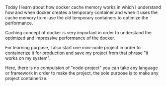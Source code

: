 Today I learn about how docker cache memory works in which I understand how and when docker creates a temporary container and when it uses the cache memory to re-use the old temporary containers to optimize the performance.

Caching concept of docker is very important in order to understand the optimized and impressive performance of the docker.

For learning purpose, I also start one mini-node project in order to containerize it for production and save my project from that phrase "it works on my system".

Here, there is no compulsion of "node-project" you can take any language or framework in order to make the project, the sole purpose is to make any project containerize.